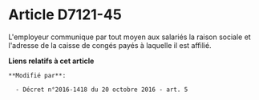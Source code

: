 # Article D7121-45

L'employeur               communique par tout moyen aux salariés la raison sociale et l'adresse de la caisse de congés payés
à laquelle il est affilié.

**Liens relatifs à cet article**

	**Modifié par**:

	  - Décret n°2016-1418 du 20 octobre 2016 - art. 5
